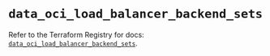 # `data_oci_load_balancer_backend_sets`

Refer to the Terraform Registry for docs: [`data_oci_load_balancer_backend_sets`](https://registry.terraform.io/providers/hashicorp/oci/7.19.0/docs/data-sources/load_balancer_backend_sets).
